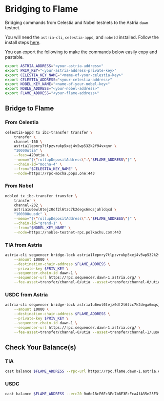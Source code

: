 # Bridging to Flame

Bridging commands from Celestia and Nobel testnets to the Astria `dawn` testnet.

You will need the `astria-cli`, `celestia-appd`, and `nobeld` installed. Follow
the install steps [here](./overview.md#bridging-dependencies).

You can export the following to make the commands below easily copy and
pastable.

```bash
export ASTRIA_ADDRESS="<your-astria-address>"
export PRIV_KEY="<your-astria-address-private-key>"
export CELESTIA_KEY_NAME="<name-of-your-celestia-key>"
export CELESTIA_ADDRESS="<your-celestia-address>"
export NOBEL_KEY_NAME="<name-of-your-nobel-key>"
export NOBLE_ADDRESS="<your-nobel-address>"
export FLAME_ADDRESS="<your-flame-address>"
```

## Bridge to Flame

### From Celestia

```bash
celestia-appd tx ibc-transfer transfer \
    transfer \
    channel-160 \
    astria1lepnry7tlpzvrukp5xej4v5wp532k2f94vxqnr \
    "10000utia" \
    --fees=420utia \
    --memo="{\"rollupDepositAddress\":\"$FLAME_ADDRESS\"}" \
    --chain-id="mocha-4" \
    --from="$CELESTIA_KEY_NAME" \
    --node=https://rpc-mocha.pops.one:443
```

### From Nobel

```bash
nobled tx ibc-transfer transfer \
    transfer \
    channel-232 \
    astria1u6ewl0tejz0df2l6tzc7k2degx6mqsjahldqxd \
    "100000uusdc" \
    --memo="{\"rollupDepositAddress\":\"$FLAME_ADDRESS\"}" \
    --chain-id="grand-1" \
    --from="$NOBEL_KEY_NAME" \
    --node=https://noble-testnet-rpc.polkachu.com:443
```

### TIA from Astria

```bash
astria-cli sequencer bridge-lock astria1lepnry7tlpzvrukp5xej4v5wp532k2f94vxqnr \
    --amount 10000 \
    --destination-chain-address $FLAME_ADDRESS \
    --private-key $PRIV_KEY \
    --sequencer.chain-id dawn-1 \
    --sequencer-url https://rpc.sequencer.dawn-1.astria.org/ \
    --fee-asset=transfer/channel-0/utia --asset=transfer/channel-0/utia
```

### USDC from Astria

```bash
astria-cli sequencer bridge-lock astria1u6ewl0tejz0df2l6tzc7k2degx6mqsjahldqxd \
    --amount 10000 \
    --destination-chain-address $FLAME_ADDRESS \
    --private-key $PRIV_KEY \
    --sequencer.chain-id dawn-1 \
    --sequencer-url https://rpc.sequencer.dawn-1.astria.org/ \
    --fee-asset=transfer/channel-0/utia --asset=transfer/channel-1/uusdc
```

## Check Your Balance(s)

### TIA

```bash
cast balance $FLAME_ADDRESS --rpc-url https://rpc.flame.dawn-1.astria.org

```

### USDC

```bash
cast balance $FLAME_ADDRESS --erc20 0x6e18cE6Ec3Fc7b8E3EcFca4fA35e25F3f6FA879a --rpc-url https://rpc.flame.dawn-1.astria.org

```
